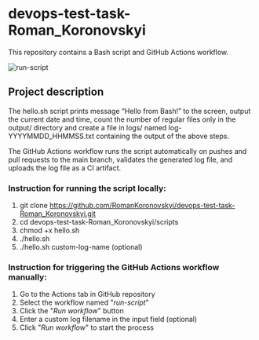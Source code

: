 # devops-test-task-Roman_Koronovskyi

This repository contains a Bash script and GitHub Actions workflow.  

![run-script](https://github.com/RomanKoronovskyi/devops-test-task-Roman_Koronovskyi/actions/workflows/run-script.yml/badge.svg)

## Project description

The hello.sh script prints message “Hello from Bash!” to the screen, output the current date and time, count the number of regular files only in the output/ directory and create a file in logs/ named log-YYYYMMDD_HHMMSS.txt containing the output of the above steps.

The GitHub Actions workflow runs the script automatically on pushes and pull requests to the main branch, validates the generated log file, and uploads the log file as a CI artifact.

### Instruction for running the script locally:

1. git clone https://github.com/RomanKoronovskyi/devops-test-task-Roman_Koronovskyi.git
2. cd devops-test-task-Roman_Koronovskyi/scripts
3. chmod +x hello.sh
4. ./hello.sh
5. ./hello.sh custom-log-name (optional)

### Instruction for triggering the GitHub Actions workflow manually:

1. Go to the Actions tab in GitHub repository
2. Select the workflow named "*run-script*"
3. Click the "*Run workflow*" button
4. Enter a custom log filename in the input field (optional)
5. Click "*Run workflow*" to start the process
